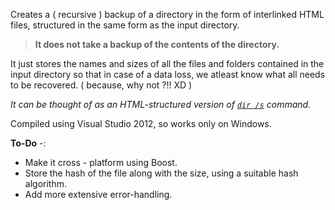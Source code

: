 Creates a ( recursive ) backup of a directory in the form of interlinked HTML files, structured in the same form as the input directory.  
 >**It does not take a backup of the contents of the directory.**
 
It just stores the names and sizes of all the files and folders contained in the input directory so that in case of a data loss, we atleast know what all needs to be recovered. ( because, why not ?!! XD )  

*It can be thought of as an HTML-structured version of [`dir /s`][1] command.*

Compiled using Visual Studio 2012, so works only on Windows.

**To-Do** -:

 - Make it cross - platform using Boost.
 - Store the hash of the file along with the size, using a suitable hash algorithm.
 - Add more extensive error-handling.

[1]:https://technet.microsoft.com/en-in/library/cc755121.aspx
